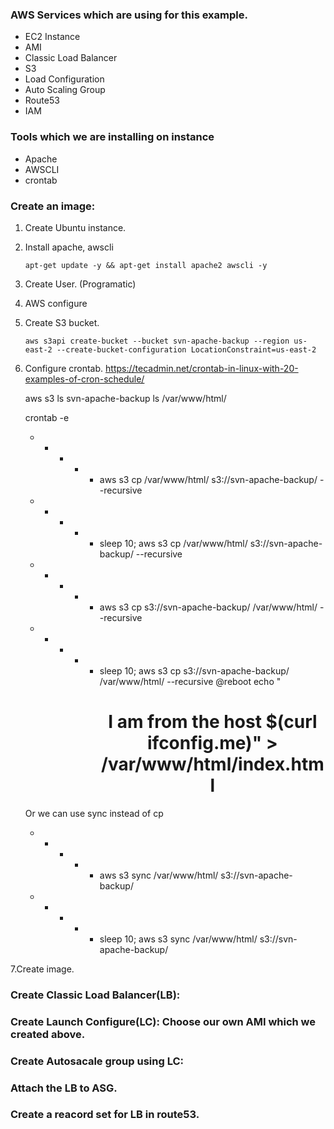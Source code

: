 ### AWS Services which are using for this example.

* EC2 Instance
* AMI
* Classic Load Balancer
* S3
* Load Configuration
* Auto Scaling Group
* Route53
* IAM

### Tools which we are installing on instance

* Apache
* AWSCLI
* crontab

### Create an image:

 1. Create Ubuntu instance.

 2. Install apache, awscli
 
 		apt-get update -y && apt-get install apache2 awscli -y

 3. Create User. (Programatic)

 4. AWS configure

 5. Create S3 bucket.
 	
		aws s3api create-bucket --bucket svn-apache-backup --region us-east-2 --create-bucket-configuration LocationConstraint=us-east-2

 6. Configure crontab.
	https://tecadmin.net/crontab-in-linux-with-20-examples-of-cron-schedule/

	aws s3 ls svn-apache-backup
	ls /var/www/html/

	crontab -e

	* * * * * aws s3 cp /var/www/html/ s3://svn-apache-backup/ --recursive
	* * * * *  sleep 10; aws s3 cp /var/www/html/ s3://svn-apache-backup/ --recursive
	* * * * * aws s3 cp s3://svn-apache-backup/ /var/www/html/ --recursive
	* * * * *  sleep 10; aws s3 cp s3://svn-apache-backup/ /var/www/html/ --recursive
	@reboot echo "<center><h1>I am from the host $(curl ifconfig.me)" > /var/www/html/index.html

	Or we can use sync instead of cp
	* * * * * aws s3 sync /var/www/html/ s3://svn-apache-backup/
	* * * * *  sleep 10; aws s3 sync /var/www/html/ s3://svn-apache-backup/

 7.Create image.


### Create Classic Load Balancer(LB):

### Create Launch Configure(LC): Choose our own AMI which we created above.

### Create Autosacale group using LC:

### Attach the LB to ASG.

### Create a reacord set for LB in route53.
